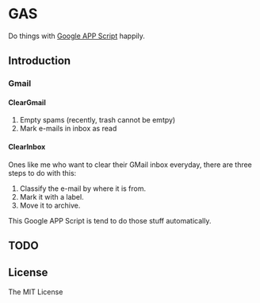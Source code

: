 GAS
===

Do things with [Google APP Script](http://script.google.com) happily.

## Introduction

### Gmail

#### ClearGmail

1. Empty spams (recently, trash cannot be emtpy)
2. Mark e-mails in inbox as read

#### ClearInbox

Ones like me who want to clear their GMail inbox everyday, there are three steps to do with this:

1. Classify the e-mail by where it is from.
2. Mark it with a label.
3. Move it to archive.

This Google APP Script is tend to do those stuff automatically.

## TODO

## License

The MIT License
